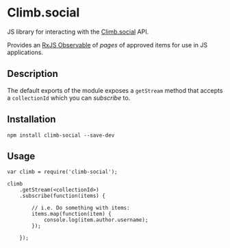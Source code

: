 # Climb.social
JS library for interacting with the [Climb.social](http://climb.social/) API.

Provides an [RxJS Observable](http://reactivex.io/) of _pages_ of approved items for use in JS applications.

## Description

The default exports of the module exposes a `getStream` method that accepts a `collectionId` which you can _subscribe_ to.

## Installation

    npm install climb-social --save-dev

## Usage

    var climb = require('climb-social');

    climb
        .getStream(<collectionId>)
        .subscribe(function(items) {

            // i.e. Do something with items:
            items.map(function(item) {
                console.log(item.author.username);
            });

        });

